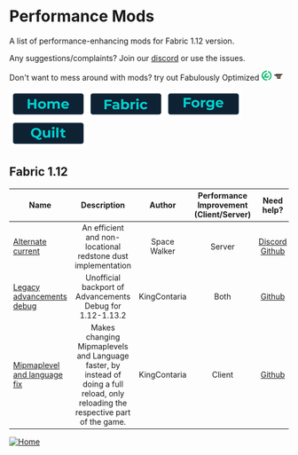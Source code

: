 
# Performance Mods
A list of performance-enhancing mods for Fabric 1.12 version.

Any suggestions/complaints?
Join our [discord](https://discord.gg/8nzHYhVUQS) or use the issues.

Don't want to mess around with mods? try out Fabulously Optimized [![Modrinth Logo](https://raw.githubusercontent.com/TheUsefulLists/assets/main/Images/Platform_Icons/Modrinth.png)](https://modrinth.com/modpack/fabulously-optimized) [![CurseForge Logo](https://raw.githubusercontent.com/TheUsefulLists/assets/main/Images/Platform_Icons/CurseForge.png)](https://www.curseforge.com/minecraft/modpacks/fabulously-optimized)

[![Home](https://raw.githubusercontent.com/TheUsefulLists/assets/main/Images/Buttons/Small/Home.png)](/README.md)[![Fabric](https://raw.githubusercontent.com/TheUsefulLists/assets/main/Images/Buttons/Small/Fabric.png)](#fabric-120x)[![Forge](https://raw.githubusercontent.com/TheUsefulLists/assets/main/Images/Buttons/Small/Forge.png)](#forge-120x)[![Quilt](https://raw.githubusercontent.com/TheUsefulLists/assets/main/Images/Buttons/Small/Quilt.png)](#quilt-120x)

## Fabric 1.12

| Name |  Description | Author | Performance Improvement (Client/Server) | Need help? |
| --- | :---: | :---: | :---: | :---: |
| [Alternate current](https://modrinth.com/mod/alternate-current) | An efficient and non-locational redstone dust implementation | Space Walker | Server | [Discord](https://discord.gg/EJC9zkX) [Github](https://github.com/SpaceWalkerRS/alternate-current/issues) 
| [Legacy advancements debug](https://modrinth.com/mod/legacy-advancements-debug) | Unofficial backport of Advancements Debug for 1.12-1.13.2 | KingContaria | Both |  [Github](https://github.com/KingContaria/advancements-debug/issues) 
| [Mipmaplevel and language fix](https://modrinth.com/mod/mipmaplevelandlanguagefix) | Makes changing Mipmaplevels and Language faster, by instead of doing a full reload, only reloading the respective part of the game.  | KingContaria | Client |  [Github](https://github.com/KingContaria/Mipmaplevel-and-Language-Fix/issues) 

[![Home](https://i.imgur.com/zGuelkW.png)](https://github.com/NordicGamerFE/usefulmods/blob/main/README.md)
